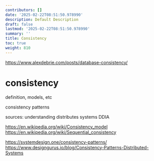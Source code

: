 ```yaml
---
contributors: []
date: '2025-02-22T08:51:50.978990'
description: Default Description
draft: false
lastmod: '2025-02-22T08:51:50.978990'
summary: ''
title: Consistency
toc: true
weight: 810
---
```



https://www.alexdebrie.com/posts/database-consistency/



# consistency

definition, models, etc



consistency patterns

sources:
understanding distributes systems
DDIA


https://en.wikipedia.org/wiki/Consistency_model
https://en.wikipedia.org/wiki/Sequential_consistency

https://systemdesign.one/consistency-patterns/
https://www.designgurus.io/blog/Consistency-Patterns-Distributed-Systems